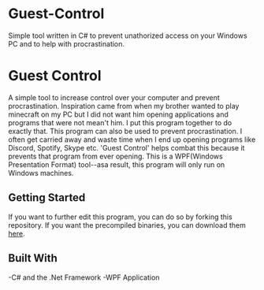 # Guest-Control
Simple tool written in C# to prevent unathorized access on your Windows PC and to help with procrastination.
# Guest Control
 A simple tool to increase control over your computer and prevent procrastination. 
 Inspiration came from when my brother wanted to play minecraft on my PC but I did not want him opening applications and 
 programs that were not mean't him. I put this program together to do exactly that. This program can also be used to prevent 
 procrastination. I often get carried away and waste time when I end up opening programs like Discord, Spotify, Skype etc. 
 'Guest Control' helps combat this because it prevents that program from ever opening. This is a WPF(Windows Presentation 
 Format) tool--asa result, this program will only run on Windows machines.


 ## Getting Started
 If you want to further edit this program, you can do so by forking this repository. 
 If you want the precompiled binaries, you can download them [here](https://pages.github.com/). 

 ## Built With
 -C# and the .Net Framework
 -WPF Application
